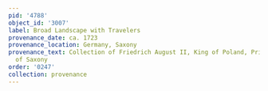 ```yaml
---
pid: '4788'
object_id: '3007'
label: Broad Landscape with Travelers
provenance_date: ca. 1723
provenance_location: Germany, Saxony
provenance_text: Collection of Friedrich August II, King of Poland, Prince Elector
  of Saxony
order: '0247'
collection: provenance
---
```

